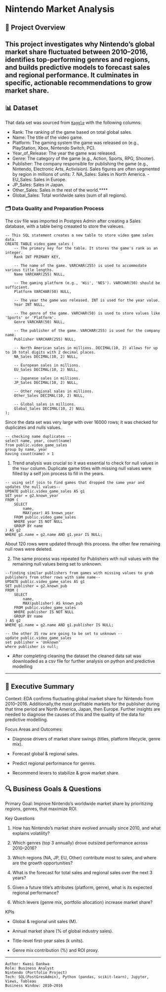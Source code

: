 # Nintendo Market Analysis

## 📌 Project Overview
This project investigates why Nintendo’s global market share fluctuated between 2010–2016, identifies top-performing genres and regions, and builds predictive models to forecast sales and regional performance. It culminates in specific, actionable recommendations to grow market share.
----

## 📊 Dataset
That data set was sourced from [`Kaggle`](https://www.kaggle.com/datasets/sheemazain/video-game-sales-by-sheema-zain) with the following columns:

- Rank: The ranking of the game based on total global sales.
- Name: The title of the video game.
- Platform: The gaming system the game was released on (e.g., PlayStation, Xbox, Nintendo Switch, PC).
- Year_of_Release: The year the game was released.
- Genre: The category of the game (e.g., Action, Sports, RPG, Shooter).
- Publisher: The company responsible for publishing the game (e.g., Nintendo, Electronic Arts, Activision).
Sales figures are often segmented by region in millions of units: 7. NA_Sales: Sales in North America.
-EU_Sales: Sales in Europe.
- JP_Sales: Sales in Japan.
- Other_Sales: Sales in the rest of the world.****
- Global_Sales: Total worldwide sales (sum of all regions).

### 🗂️ Data Quality and Preparation Process
The csv file was imported in Postgres Admin after creating a Sales database, with a table being creaated to store the valeues.

```
-- This SQL statement creates a new table to store video game sales data.
CREATE TABLE video_game_sales (
    -- The primary key for the table. It stores the game's rank as an integer.
    Rank INT PRIMARY KEY,

    -- The name of the game. VARCHAR(255) is used to accommodate various title lengths.
    Name VARCHAR(255) NULL,

    -- The gaming platform (e.g., 'Wii', 'NES'). VARCHAR(50) should be sufficient.
    Platform VARCHAR(50) NULL,

    -- The year the game was released. INT is used for the year value.
    Year INT NULL,

    -- The genre of the game. VARCHAR(50) is used to store values like 'Sports' or 'Platform'.
    Genre VARCHAR(50) NULL,

    -- The publisher of the game. VARCHAR(255) is used for the company name.
    Publisher VARCHAR(255) NULL,

    -- North American sales in millions. DECIMAL(10, 2) allows for up to 10 total digits with 2 decimal places.
    NA_Sales DECIMAL(10, 2) NULL,

    -- European sales in millions.
    EU_Sales DECIMAL(10, 2) NULL,

    -- Japanese sales in millions.
    JP_Sales DECIMAL(10, 2) NULL,

    -- Other regional sales in millions.
    Other_Sales DECIMAL(10, 2) NULL,

    -- Global sales in millions.
    Global_Sales DECIMAL(10, 2) NULL
);

```


Since the data set was very large with over 16000 rows; it was checked for duplicates and nulls values. 

```
-- checking name duplicates --
select name, year, count(name)
from public.video_game_sales
group by name, year
having count(name) > 1
```

1. Trend analysis was crucial so it was essential to check for null values in the `Year` column. Duplicate game titles with missing null values were filled by a self join process to fill in the years.

```
-- using self join to find games that dropped the same year and updates the null values--
UPDATE public.video_game_sales AS g1
SET year = g2.known_year
FROM (
    SELECT 
        name, 
        MAX(year) AS known_year
    FROM public.video_game_sales
    WHERE year IS NOT NULL
    GROUP BY name
) AS g2
WHERE g1.name = g2.name AND g1.year IS NULL;
```
About 120 rows were updated through this process. the other few remaining null rows were deleted.

2. The same process was repeated for Publishers with null values with the remaining null values being set to unknown.
```
--finding similar publishers from games with missing values to grab publishers from other rows with same name--
UPDATE public.video_game_sales AS g1
SET publisher = g2.known_pub
FROM (
    SELECT
        name,
        MAX(publisher) AS known_pub
    FROM public.video_game_sales
    WHERE publisher IS NOT NULL
    GROUP BY name
) AS g2
WHERE g1.name = g2.name AND g1.publisher IS NULL;

-- the other 35 row are going to be set to unknown --
update public.video_game_sales
set publisher = 'Unknown'
where publisher is null;
```

- After completing cleaning the dataset the cleaned data sat was downloaded as a csv file for further analysis on python and predictive modelling



----
## 📌 Executive Summary

Context: EDA confirms fluctuating global market share for Nintendo from 2010–2016. Additionally,the most profitable markets for the publisher during that time period are North America, Japan, then Europe. Further insights are needed to diagnose the causes of this and the quality of the data for predictive modelling.

Focus Areas and Outcomes:

* Diagnose drivers of market share swings (titles, platform lifecycle, genre mix).

* Forecast global & regional sales.

* Predict regional performance for genres.

* Recommend levers to stabilize & grow market share.

## 🔍 Business Goals & Questions

Primary Goal: Improve Nintendo’s worldwide market share by prioritizing regions, genres, that maximize ROI.

Key Questions

1. How has Nintendo’s market share evolved annually since 2010, and what explains volatility?

2. Which genres (top 3 annually) drove outsized performance across 2010–2016?

3. Which regions (NA, JP, EU, Other) contribute most to sales, and where are the growth opportunities?

4. What is the forecast for total sales and regional sales over the next 3 years?

5. Given a future title’s attributes (platform, genre), what is its expected regional performance?

6. Which levers (genre mix, portfolio allocation) increase market share?

KPIs

* Global & regional unit sales (M).

* Annual market share (% of global industry sales).

* Title-level first-year sales (k units).

* Genre mix contribution (%) and ROI proxy.

----

















```
Author: Kwasi Dankwa
Role: Business Analyst
Nintendo (Portfolio Project)
Tech: SQL(PostGresAdmin), Python (pandas, scikit-learn), Jupyter, Views, Tableau
Business Window: 2010–2016
```
